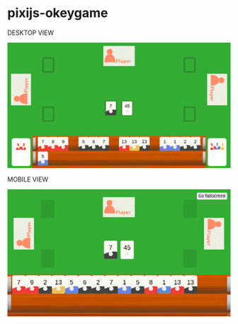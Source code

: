 # pixijs-okeygame

DESKTOP VIEW


![Screenshot](https://github.com/zfiratselim/pixijs-okeygame/blob/master/desktop.png)



MOBILE VIEW


![Screenshot](https://github.com/zfiratselim/pixijs-okeygame/blob/master/mobile.png)
